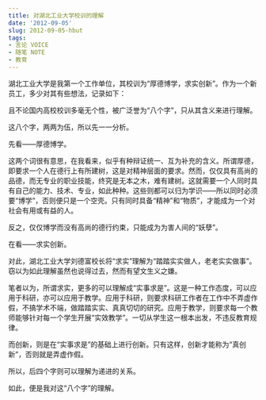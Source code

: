 ```yaml
---
title: 对湖北工业大学校训的理解
date: '2012-09-05'
slug: 2012-09-05-hbut
tags:
- 言论 VOICE
- 随笔 NOTE
- 教育
---
```



湖北工业大学是我第一个工作单位，其校训为“厚德博学，求实创新”。作为一个新员工，多少对其有些想法，记录如下：

且不论国内高校校训多毫无个性，被广泛誉为“八个字”，只从其含义来进行理解。

这八个字，两两为伍，所以先一一分析。

先看——厚德博学。

这两个词很有意思，在我看来，似乎有种辩证统一、互为补充的含义。所谓厚德，即要求一个人在德行上有所建树，这是对精神层面的要求。然而，仅仅具有高尚的品德，而无专业的职业技能，终究是无本之木，难有建树。这就需要一个人同时具有自己的能力、技术、专业，如此种种。这些则都可以归为学识——所以同时必须要“博学”，否则便只是一个空壳。只有同时具备“精神”和“物质”，才能成为一个对社会有用或有益的人。

反之，仅仅博学而没有高尚的德行约束，只能成为为害人间的“妖孽”。

在看——求实创新。

对此，湖北工业大学刘德富校长将“求实”理解为“踏踏实实做人，老老实实做事”。窃以为如此理解虽然也说得过去，然而有望文生义之嫌。

笔者以为，所谓求实，更多的可以理解成“实事求是”。这是一种工作态度，可以应用于科研，亦可以应用于教学。应用于科研，则要求科研工作者在工作中不弄虚作假，不搞学术不端，做踏踏实实、真真切切的研究。应用于教学，则要求每一个教师能够针对每一个学生开展“实效教学”。一切从学生这一根本出发，不违反教育规律。

而创新，则是在“实事求是”的基础上进行创新。只有这样，创新才能称为“真创新”，否则就是弄虚作假。

所以，后四个字则可以理解为递进的关系。

如此，便是我对这“八个字”的理解。
